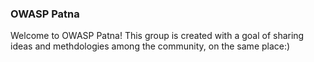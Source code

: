  
 
 ### OWASP Patna
 
 Welcome to OWASP Patna! This group is created with a goal of sharing ideas and methdologies among the community, on the same place:)
